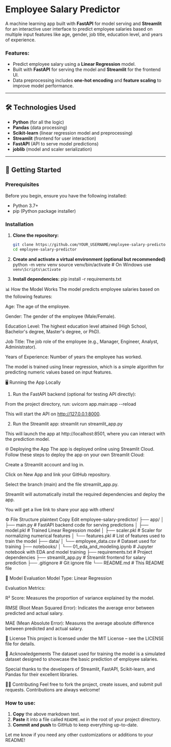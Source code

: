 # Employee Salary Predictor

A machine learning app built with **FastAPI** for model serving and **Streamlit** for an interactive user interface to predict employee salaries based on multiple input features like age, gender, job title, education level, and years of experience.

### Features:
- Predict employee salary using a **Linear Regression** model.
- Built with **FastAPI** for serving the model and **Streamlit** for the frontend UI.
- Data preprocessing includes **one-hot encoding** and **feature scaling** to improve model performance.

---

## 🛠️ Technologies Used

- **Python** (for all the logic)
- **Pandas** (data processing)
- **Scikit-learn** (linear regression model and preprocessing)
- **Streamlit** (frontend for user interaction)
- **FastAPI** (API to serve model predictions)
- **joblib** (model and scaler serialization)

---

## 🚀 Getting Started

### Prerequisites
Before you begin, ensure you have the following installed:

- Python 3.7+ 
- pip (Python package installer)

### Installation

1. **Clone the repository:**
   ```bash
   git clone https://github.com/YOUR_USERNAME/employee-salary-predictor.git
   cd employee-salary-predictor


2. **Create and activate a virtual environment (optional but recommended)**
python -m venv venv
source venv/bin/activate  # On Windows use `venv\Scripts\activate`


3. **Install dependencies:**
pip install -r requirements.txt


📊 How the Model Works
The model predicts employee salaries based on the following features:

Age: The age of the employee.

Gender: The gender of the employee (Male/Female).

Education Level: The highest education level attained (High School, Bachelor's degree, Master's degree, or PhD).

Job Title: The job role of the employee (e.g., Manager, Engineer, Analyst, Administrator).

Years of Experience: Number of years the employee has worked.

The model is trained using linear regression, which is a simple algorithm for predicting numeric values based on input features.


🖥️ Running the App Locally
1. Run the FastAPI backend (optional for testing API directly):

From the project directory, run:
uvicorn app.main:app --reload

This will start the API on http://127.0.0.1:8000.

2. Run the Streamlit app:
streamlit run streamlit_app.py

This will launch the app at http://localhost:8501, where you can interact with the prediction model.


🌐 Deploying the App
The app is deployed online using Streamlit Cloud. Follow these steps to deploy the app on your own Streamlit Cloud:

Create a Streamlit account and log in.

Click on New App and link your GitHub repository.

Select the branch (main) and the file streamlit_app.py.

Streamlit will automatically install the required dependencies and deploy the app.

You will get a live link to share your app with others!


⚙️ File Structure
plaintext
Copy
Edit
employee-salary-predictor/
├── app/
│   ├── main.py             # FastAPI backend code for serving predictions
│   ├── model.pkl           # Trained Linear Regression model
│   ├── scaler.pkl          # Scaler for normalizing numerical features
│   └── features.pkl        # List of features used to train the model
├── data/
│   └── employee_data.csv   # Dataset used for training
├── notebooks/
│   └── 01_eda_and_modeling.ipynb  # Jupyter notebook with EDA and model training
├── requirements.txt        # Project dependencies
├── streamlit_app.py        # Streamlit frontend for salary prediction
├── .gitignore              # Git ignore file
└── README.md               # This README file


🤖 Model Evaluation
Model Type: Linear Regression

Evaluation Metrics:

R² Score: Measures the proportion of variance explained by the model.

RMSE (Root Mean Squared Error): Indicates the average error between predicted and actual salary.

MAE (Mean Absolute Error): Measures the average absolute difference between predicted and actual salary.


📄 License
This project is licensed under the MIT License – see the LICENSE file for details.


🙏 Acknowledgements
The dataset used for training the model is a simulated dataset designed to showcase the basic prediction of employee salaries.

Special thanks to the developers of Streamlit, FastAPI, Scikit-learn, and Pandas for their excellent libraries.

👨‍💻 Contributing
Feel free to fork the project, create issues, and submit pull requests. Contributions are always welcome!


### How to use:
1. **Copy** the above markdown text.
2. **Paste** it into a file called `README.md` in the root of your project directory.
3. **Commit and push** to GitHub to keep everything up-to-date.

Let me know if you need any other customizations or additions to your README!